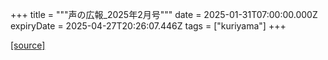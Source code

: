 +++
title = """声の広報_2025年2月号"""
date = 2025-01-31T07:00:00.000Z
expiryDate = 2025-04-27T20:26:07.446Z
tags = ["kuriyama"]
+++


[[source]](https://www.town.kuriyama.hokkaido.jp/site/koho/30282.html)
